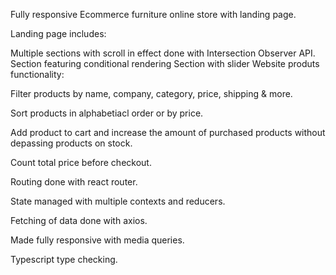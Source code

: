 Fully responsive Ecommerce furniture online store with landing page.

Landing page includes:

Multiple sections with scroll in effect done with Intersection Observer API.
Section featuring conditional rendering
Section with slider
Website produts functionality:

Filter products by name, company, category, price, shipping & more.

Sort products in alphabetiacl order or by price.

Add product to cart and increase the amount of purchased products without depassing products on stock.

Count total price before checkout.

Routing done with react router.

State managed with multiple contexts and reducers.

Fetching of data done with axios.

Made fully responsive with media queries.

Typescript type checking.
